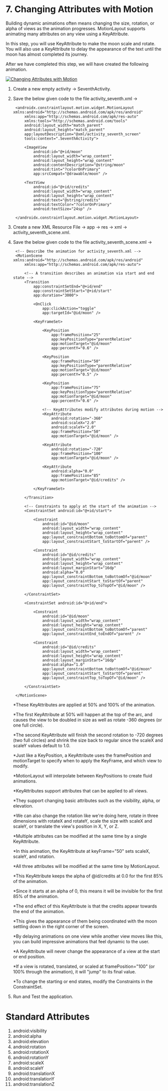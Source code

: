 # 7. Changing Attributes with Motion

Building dynamic animations often means changing the size, rotation, or alpha of views as the animation progresses. MotionLayout supports animating many attributes on any view using a KeyAttribute.

In this step, you will use KeyAttribute to make the moon scale and rotate. You will also use a KeyAttribute to delay the appearance of the text until the moon has almost completed its journey.

After we have completed this step, we will have created the following animation.

[![Changing Attributes with Motion](https://github.com/Vaibhav4697/AndroidUserInterface/blob/master/animations/animation_7.gif)](https://github.com/Vaibhav4697/AndroidUserInterface/blob/master/documentation/7.%20Changing%20Attributes%20with%20Motion.md#7-changing-attributes-with-motion)

1. Create a new empty activity -> SeventhActivity.

2. Save the below given code to the file activity_seventh.xml ->

		<androidx.constraintlayout.motion.widget.MotionLayout xmlns:android="http://schemas.android.com/apk/res/android"
			xmlns:app="http://schemas.android.com/apk/res-auto"
			xmlns:tools="http://schemas.android.com/tools"
			android:layout_width="match_parent"
			android:layout_height="match_parent"
			app:layoutDescription="@xml/activity_seventh_screen"
			tools:context=".SeventhActivity">

			<ImageView
				android:id="@+id/moon"
				android:layout_width="wrap_content"
				android:layout_height="wrap_content"
				android:contentDescription="@string/moon"
				android:tint="?colorOnPrimary"
				app:srcCompat="@drawable/moon" />

			<TextView
				android:id="@+id/credits"
				android:layout_width="wrap_content"
				android:layout_height="wrap_content"
				android:text="@string/credits"
				android:textColor="?colorOnPrimary"
				android:textSize="24sp" />

		</androidx.constraintlayout.motion.widget.MotionLayout>

3. Create a new XML Resource File -> app -> res -> xml -> activity_seventh_scene.xml.

4. Save the below given code to the file activity_seventh_scene.xml ->

		<!-- Describe the animation for activity_seventh.xml -->
		<MotionScene xmlns:android="http://schemas.android.com/apk/res/android"
			xmlns:app="http://schemas.android.com/apk/res-auto">

			<!-- A transition describes an animation via start and end state -->
			<Transition
				app:constraintSetEnd="@+id/end"
				app:constraintSetStart="@+id/start"
				app:duration="3000">

				<OnClick
					app:clickAction="toggle"
					app:targetId="@id/moon" />

				<KeyFrameSet>

					<KeyPosition
						app:framePosition="25"
						app:keyPositionType="parentRelative"
						app:motionTarget="@id/moon"
						app:percentY="0.6" />

					<KeyPosition
						app:framePosition="50"
						app:keyPositionType="parentRelative"
						app:motionTarget="@id/moon"
						app:percentY="0.5" />

					<KeyPosition
						app:framePosition="75"
						app:keyPositionType="parentRelative"
						app:motionTarget="@id/moon"
						app:percentY="0.6" />

					<!-- KeyAttributes modify attributes during motion -->
					<KeyAttribute
						android:rotation="-360"
						android:scaleX="2.0"
						android:scaleY="2.0"
						app:framePosition="50"
						app:motionTarget="@id/moon" />

					<KeyAttribute
						android:rotation="-720"
						app:framePosition="100"
						app:motionTarget="@id/moon" />

					<KeyAttribute
						android:alpha="0.0"
						app:framePosition="85"
						app:motionTarget="@id/credits" />

				</KeyFrameSet>

			</Transition>

			<!-- Constraints to apply at the start of the animation -->
			<ConstraintSet android:id="@+id/start">

				<Constraint
					android:id="@id/moon"
					android:layout_width="wrap_content"
					android:layout_height="wrap_content"
					app:layout_constraintBottom_toBottomOf="parent"
					app:layout_constraintStart_toStartOf="parent" />

				<Constraint
					android:id="@id/credits"
					android:layout_width="wrap_content"
					android:layout_height="wrap_content"
					android:layout_marginStart="16dp"
					android:alpha="0.0"
					app:layout_constraintBottom_toBottomOf="@id/moon"
					app:layout_constraintStart_toStartOf="parent"
					app:layout_constraintTop_toTopOf="@id/moon" />

			</ConstraintSet>

			<ConstraintSet android:id="@+id/end">

				<Constraint
					android:id="@id/moon"
					android:layout_width="wrap_content"
					android:layout_height="wrap_content"
					app:layout_constraintBottom_toBottomOf="parent"
					app:layout_constraintEnd_toEndOf="parent" />

				<Constraint
					android:id="@id/credits"
					android:layout_width="wrap_content"
					android:layout_height="wrap_content"
					android:layout_marginStart="16dp"
					android:alpha="1.0"
					app:layout_constraintBottom_toBottomOf="@id/moon"
					app:layout_constraintStart_toStartOf="parent"
					app:layout_constraintTop_toTopOf="@id/moon" />

			</ConstraintSet>

		</MotionScene>
		
	*These KeyAttributes are applied at 50% and 100% of the animation. 
	
	*The first KeyAttribute at 50% will happen at the top of the arc, and causes the view to be doubled in size as well as rotate -360 degrees (or one full circle). 
	
	*The second KeyAttribute will finish the second rotation to -720 degrees (two full circles) and shrink the size back to regular since the scaleX and scaleY values default to 1.0.

	*Just like a KeyPosition, a KeyAttribute uses the framePosition and motionTarget to specify when to apply the KeyFrame, and which view to modify. 
	
	*MotionLayout will interpolate between KeyPositions to create fluid animations.
	
	*KeyAttributes support attributes that can be applied to all views. 
	
	*They support changing basic attributes such as the visibility, alpha, or elevation. 
	
	*We can also change the rotation like we're doing here, rotate in three dimensions with rotateX and rotateY, scale the size with scaleX and scaleY, or translate the view's position in X, Y, or Z.
	
	*Multiple attributes can be modified at the same time by a single KeyAttribute.
	
	*In this animation, the KeyAttribute at keyFrame="50" sets scaleX, scaleY, and rotation. 
	
	*All three attributes will be modified at the same time by MotionLayout.
	
	*This KeyAttribute keeps the alpha of @id/credits at 0.0 for the first 85% of the animation. 
	
	*Since it starts at an alpha of 0, this means it will be invisible for the first 85% of the animation.
	
	*The end effect of this KeyAttribute is that the credits appear towards the end of the animation. 
	
	*This gives the appearance of them being coordinated with the moon settling down in the right corner of the screen.
	
	*By delaying animations on one view while another view moves like this, you can build impressive animations that feel dynamic to the user.
	
	*A KeyAttribute will never change the appearance of a view at the start or end position.
	
	*If a view is rotated, translated, or scaled at framePosition="100" (or 100% through the animation), it will "jump" to its final value. 
	
	*To change the starting or end states, modify the Constraints in the ConstraintSet.

6. Run and Test the application.

# Standard Attributes

1. android:visibility
2. android:alpha
3. android:elevation
4. android:rotation
5. android:rotationX
6. android:rotationY
7. android:scaleX
8. android:scaleY
9. android:translationX
10. android:translationY
11. android:translationZ